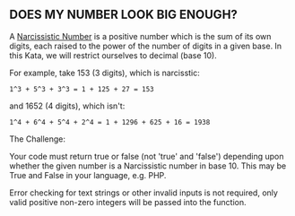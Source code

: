 ## DOES MY NUMBER LOOK BIG ENOUGH?

A <a href="https://en.wikipedia.org/wiki/Narcissistic_number">Narcissistic Number</a> is a positive number which is the sum of its own digits, each raised to the power of the number of digits in a given base. In this Kata, we will restrict ourselves to decimal (base 10).

For example, take 153 (3 digits), which is narcisstic:

    1^3 + 5^3 + 3^3 = 1 + 125 + 27 = 153

and 1652 (4 digits), which isn't:

    1^4 + 6^4 + 5^4 + 2^4 = 1 + 1296 + 625 + 16 = 1938

The Challenge:

Your code must return true or false (not 'true' and 'false') depending upon whether the given number is a Narcissistic number in base 10. This may be True and False in your language, e.g. PHP.

Error checking for text strings or other invalid inputs is not required, only valid positive non-zero integers will be passed into the function.
